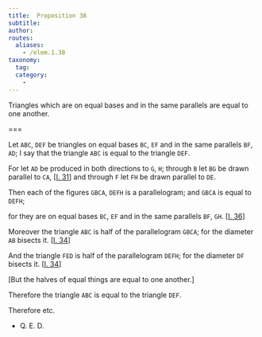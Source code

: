 ```yaml
---
title:  Proposition 38
subtitle:
author:
routes:
  aliases:
    - /elem.1.38
taxonomy:
  tag:
  category:
    -
---
```


Triangles which are on equal bases and in the same parallels are equal to one another.

===

Let `ABC`, `DEF` be triangles on equal bases `BC`, `EF` and in the same parallels `BF`, `AD`; I say that the triangle `ABC` is equal to the triangle `DEF`. 


For let `AD` be produced in both directions to `G`, `H`; through `B` let `BG` be drawn parallel to `CA`, [<a href="/elem.1.31">I. 31</a>] and through `F` let `FH` be drawn parallel to `DE`.


Then each of the figures `GBCA`, `DEFH` is a parallelogram; and `GBCA` is equal to `DEFH`; <pb n="334"/>


for they are on equal bases `BC`, `EF` and in the same parallels `BF`, `GH`. [<a href="/elem.1.36">I. 36</a>]


Moreover the triangle `ABC` is half of the parallelogram `GBCA`; for the diameter `AB` bisects it. [<a href="/elem.1.34">I. 34</a>]


And the triangle `FED` is half of the parallelogram `DEFH`; for the diameter `DF` bisects it. [<a href="/elem.1.34">I. 34</a>]


[But the halves of equal things are equal to one another.]


Therefore the triangle `ABC` is equal to the triangle `DEF`.


Therefore etc.

- Q. E. D.


